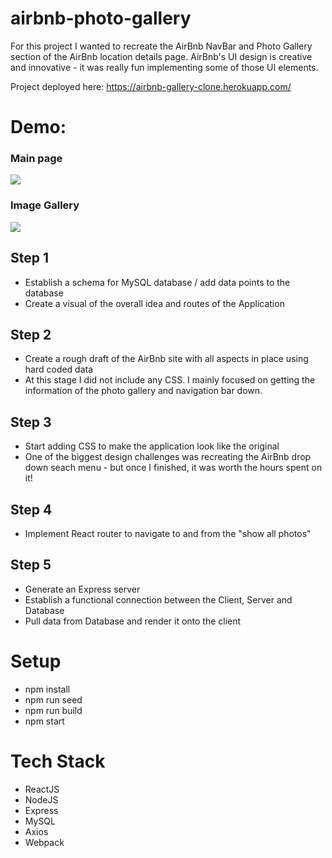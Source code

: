 # airbnb-photo-gallery

For this project I wanted to recreate the AirBnb NavBar and Photo Gallery section of the AirBnb location details page. AirBnb's UI design is creative and innovative - it was really fun implementing some of those UI elements.

Project deployed here: https://airbnb-gallery-clone.herokuapp.com/

# Demo:

### Main page

![](https://airbnb-clone-2021.s3-us-west-1.amazonaws.com/airbnbpt1.gif)

### Image Gallery

![](https://airbnb-clone-2021.s3-us-west-1.amazonaws.com/airbnbpt2.gif)

## Step 1
* Establish a schema for MySQL database / add data points to the database
* Create a visual of the overall idea and routes of the Application

## Step 2
* Create a rough draft of the AirBnb site with all aspects in place using hard coded data
* At this stage I did not include any CSS. I mainly focused on getting the information of the photo gallery and navigation bar down.

## Step 3
* Start adding CSS to make the application look like the original
* One of the biggest design challenges was recreating the AirBnb drop down seach menu - but once I finished, it was worth the hours spent on it!

## Step 4
* Implement React router to navigate to and from the "show all photos"

## Step 5
* Generate an Express server
* Establish a functional connection between the Client, Server and Database
* Pull data from Database and render it onto the client

# Setup

* npm install
* npm run seed
* npm run build
* npm start

# Tech Stack

* ReactJS
* NodeJS
* Express
* MySQL
* Axios
* Webpack
